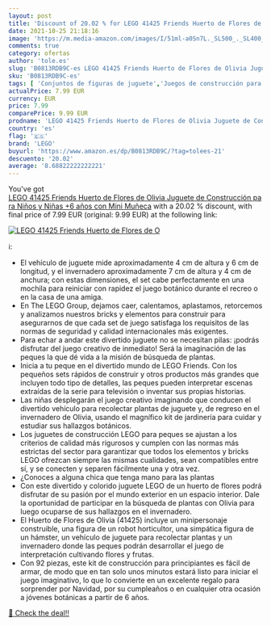 ```yaml
---
layout: post
title: 'Discount of 20.02 % for LEGO 41425 Friends Huerto de Flores de O'
date: 2021-10-25 21:18:16
image: 'https://m.media-amazon.com/images/I/51ml-a0Sn7L._SL500_._SL400_.jpg'
comments: true
category: ofertas
author: 'tole.es'
slug: 'B0813RDB9C-es LEGO 41425 Friends Huerto de Flores de Olivia Juguete de...'
sku: 'B0813RDB9C-es'
tags: [ 'Conjuntos de figuras de juguete','Juegos de construcción para niños','Juguetes','Juguetes y juegos','Muñecos y figuras','lego', ]
actualPrice: 7.99 EUR
currency: EUR
price: 7.99
comparePrice: 9.99 EUR
prodname: 'LEGO 41425 Friends Huerto de Flores de Olivia Juguete de Construcción para Niños y Niñas +6 años con Mini Muñeca'
country: 'es'
flag: '🇪🇸'
brand: 'LEGO'
buyurl: 'https://www.amazon.es/dp/B0813RDB9C/?tag=tolees-21'
descuento: '20.02'
average: '8.68822222222221'
---
```


You've got [LEGO 41425 Friends Huerto de Flores de Olivia Juguete de Construcción para Niños y Niñas +6 años con Mini Muñeca](https://www.amazon.es/dp/B0813RDB9C/?tag=tolees-21) with a  20.02 % discount, with final price of 7.99 EUR (original: 9.99 EUR) at the following link:

[![LEGO 41425 Friends Huerto de Flores de O](https://m.media-amazon.com/images/I/51ml-a0Sn7L._SL500_._SL400_.jpg)](https://www.amazon.es/dp/B0813RDB9C/?tag=tolees-21)

ℹ️:

- El vehículo de juguete mide aproximadamente 4 cm de altura y 6 cm de longitud, y el invernadero aproximadamente 7 cm de altura y 4 cm de anchura; con estas dimensiones, el set cabe perfectamente en una mochila para reiniciar con rapidez el juego botánico durante el recreo o en la casa de una amiga.
- En The LEGO Group, dejamos caer, calentamos, aplastamos, retorcemos y analizamos nuestros bricks y elementos para construir para asegurarnos de que cada set de juego satisfaga los requisitos de las normas de seguridad y calidad internacionales más exigentes.
- Para echar a andar este divertido juguete no se necesitan pilas: ¡podrás disfrutar del juego creativo de inmediato! Será la imaginación de las peques la que dé vida a la misión de búsqueda de plantas.
- Inicia a tu peque en el divertido mundo de LEGO Friends. Con los pequeños sets rápidos de construir y otros productos más grandes que incluyen todo tipo de detalles, las peques pueden interpretar escenas extraídas de la serie para televisión o inventar sus propias historias.
- Las niñas desplegarán el juego creativo imaginando que conducen el divertido vehículo para recolectar plantas de juguete y, de regreso en el invernadero de Olivia, usando el magnífico kit de jardinería para cuidar y estudiar sus hallazgos botánicos.
- Los juguetes de construcción LEGO para peques se ajustan a los criterios de calidad más rigurosos y cumplen con las normas más estrictas del sector para garantizar que todos los elementos y bricks LEGO ofrezcan siempre las mismas cualidades, sean compatibles entre sí, y se conecten y separen fácilmente una y otra vez.
- ¿Conoces a alguna chica que tenga mano para las plantas
- Con este divertido y colorido juguete LEGO de un huerto de flores podrá disfrutar de su pasión por el mundo exterior en un espacio interior. Dale la oportunidad de participar en la búsqueda de plantas con Olivia para luego ocuparse de sus hallazgos en el invernadero.
- El Huerto de Flores de Olivia (41425) incluye un minipersonaje construible, una figura de un robot horticultor, una simpática figura de un hámster, un vehículo de juguete para recolectar plantas y un invernadero donde las peques podrán desarrollar el juego de interpretación cultivando flores y frutas.
- Con 92 piezas, este kit de construcción para principiantes es fácil de armar, de modo que en tan solo unos minutos estará listo para iniciar el juego imaginativo, lo que lo convierte en un excelente regalo para sorprender por Navidad, por su cumpleaños o en cualquier otra ocasión a jóvenes botánicas a partir de 6 años.

[🛒 Check the deal!!](https://www.amazon.es/dp/B0813RDB9C/?tag=tolees-21)
